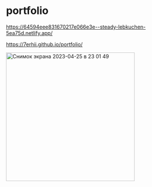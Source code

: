 # portfolio
https://64594eee831670217e066e3e--steady-lebkuchen-5ea75d.netlify.app/


https://7erhii.github.io/portfolio/

<img width="353" alt="Снимок экрана 2023-04-25 в 23 01 49" src="https://user-images.githubusercontent.com/107697233/234389833-8a4c3c9d-97aa-4ba8-a2b9-e12addf64dc2.png">
